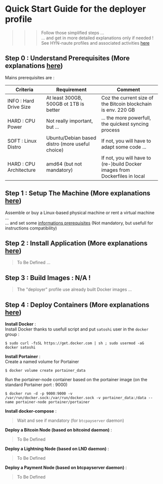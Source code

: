 # Quick Start Guide for the deployer profile
>>> Follow those simplified steps ...   
... and get in more detailed explanations only if needed !   
See HYN-naute profiles and associated activities <A href="https://github.com/babonet13/HostYourNode/blob/master/Who/Profiles.md">here</A>

Step 0 : Understand Prerequisites (More explanations <A href="https://github.com/babonet13/HostYourNode/tree/master/HowTo/0_UnderstandPrerequisites">here</A>)
-
Mains prerequisites are :
<table>
    <thead>
        <tr>
            <th>Criteria</th>
            <th>Requirement</th>
            <th>Comment</th>
        </tr>
    </thead>
    <tbody>
        <tr>
            <td>INFO : Hard Drive Size</td>
            <td>At least 300GB, 500GB ot 1TB is better</td>
            <td>Coz the current size of the Bitcoin blockchain is env. 220 GB</td>
        </tr>
        <tr>
            <td>HARD : CPU Power</td>
            <td>Not really important, but ...</td>
            <td>... the more powerfull, the quickest syncing process</td>
        </tr>
        <tr>
            <td>SOFT : Linux Distro</td>
            <td>Ubuntu/Debian based distro (more useful choice)</td>
            <td>If not, you will have to adapt some code ...</td>
        </tr>
        <tr>
            <td>HARD : CPU Architecture</td>
            <td>amd64 (but not mandatory)</td>
            <td>If not, you will have to (re-)build Docker images from Dockerfiles in local</td>
        </tr>
    </tbody>
</table>


Step 1 : Setup The Machine (More explanations <A href="https://github.com/babonet13/HostYourNode/tree/master/HowTo/1_SetupTheMachine">here</A>)
-
Assemble or buy a Linux-based physical machine or rent a virtual machine ...   
... and set some <A href="https://github.com/babonet13/HostYourNode/blob/master/HowTo/1_SetupTheMachine/SetInformationPrerequisites.md">informations prerequisites<A/> (Not mandatory, but usefull for instructions compatibility)

Step 2 : Install Application (More explanations <A href="https://github.com/babonet13/HostYourNode/tree/master/HowTo/2_InstallApplications">here</A>)
-
> To Be Defined ...

Step 3 : Build Images : N/A !
-
> The "deployer" profile use already built Docker images ...


Step 4 : Deploy Containers (More explanations <A href="https://github.com/babonet13/HostYourNode/tree/master/HowTo/5_DeployContainers">here</A>)
-
__Install Docker__ :   
Install Docker thanks to usefull script and put ```satoshi``` user in the ```docker``` group :
<pre><code>$ sudo curl -fsSL https://get.docker.com | sh ; sudo usermod -aG docker satoshi</code></pre>

__Install Portainer__ :   
Create a named volume for Portainer
<pre><code>$ docker volume create portainer_data</code></pre>

Run the portainer-node container based on the portainer image (on the standard Portainer port : 9000)
<pre><code>$ docker run -d -p 9000:9000 -v /var/run/docker.sock:/var/run/docker.sock -v portainer_data:/data --name portainer-node portainer/portainer</code></pre>

__Install docker-compose__ :   
> Wait and see if mandatory (for ```btcpayserver``` daemon)

__Deploy a Bitcoin Node (based on bitcoind daemon)__ :   
> To Be Defined

__Deploy a Lightning Node (based on LND daemon)__ :   
> To Be Defined

__Deploy a Payment Node (based on btcpayserver daemon)__ :   
> To Be Defined
